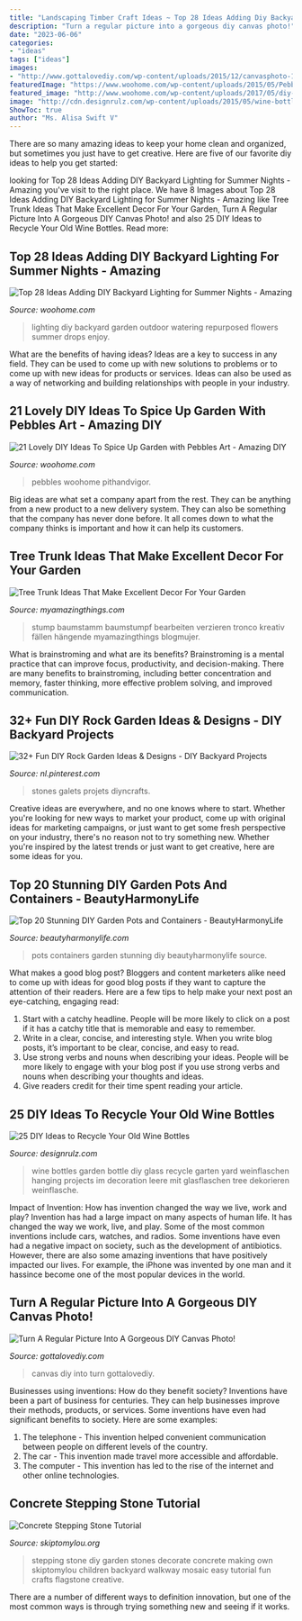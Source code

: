 ```yaml
---
title: "Landscaping Timber Craft Ideas ~ Top 28 Ideas Adding Diy Backyard Lighting For Summer Nights"
description: "Turn a regular picture into a gorgeous diy canvas photo!"
date: "2023-06-06"
categories:
- "ideas"
tags: ["ideas"]
images:
- "http://www.gottalovediy.com/wp-content/uploads/2015/12/canvasphoto-1.jpg"
featuredImage: "https://www.woohome.com/wp-content/uploads/2015/05/Pebble-Art-Garden-Woohome-10.jpg"
featured_image: "http://www.woohome.com/wp-content/uploads/2017/05/diy-outdoor-lighting-29.jpg"
image: "http://cdn.designrulz.com/wp-content/uploads/2015/05/wine-bottle-garden-designrulz-18.jpg"
ShowToc: true
author: "Ms. Alisa Swift V"
---
```



There are so many amazing ideas to keep your home clean and organized, but sometimes you just have to get creative. Here are five of our favorite diy ideas to help you get started: 

	

		
looking for Top 28 Ideas Adding DIY Backyard Lighting for Summer Nights - Amazing you've visit to the right place. We have 8 Images about Top 28 Ideas Adding DIY Backyard Lighting for Summer Nights - Amazing like Tree Trunk Ideas That Make Excellent Decor For Your Garden, Turn A Regular Picture Into A Gorgeous DIY Canvas Photo! and also 25 DIY Ideas to Recycle Your Old Wine Bottles. Read more:
		
    
## Top 28 Ideas Adding DIY Backyard Lighting For Summer Nights - Amazing

<img loading=lazy src="http://www.woohome.com/wp-content/uploads/2017/05/diy-outdoor-lighting-29.jpg" onerror="this.onerror=null;this.src='https://tse1.mm.bing.net/th?id=OIP.hip-vicNuxjV8Qq9f-TIWQHaLD&amp;pid=15.1';" alt="Top 28 Ideas Adding DIY Backyard Lighting for Summer Nights - Amazing">

_Source: woohome.com_

>lighting diy backyard garden outdoor watering repurposed flowers summer drops enjoy. 

	

What are the benefits of having ideas?
Ideas are a key to success in any field. They can be used to come up with new solutions to problems or to come up with new ideas for products or services. Ideas can also be used as a way of networking and building relationships with people in your industry.

    
## 21 Lovely DIY Ideas To Spice Up Garden With Pebbles Art - Amazing DIY

<img loading=lazy src="https://www.woohome.com/wp-content/uploads/2015/05/Pebble-Art-Garden-Woohome-10.jpg" onerror="this.onerror=null;this.src='https://tse3.mm.bing.net/th?id=OIP.VuO_ev8jaBrBnzrQx5pScwHaLD&amp;pid=15.1';" alt="21 Lovely DIY Ideas To Spice Up Garden with Pebbles Art - Amazing DIY">

_Source: woohome.com_

>pebbles woohome pithandvigor. 

	

Big ideas are what set a company apart from the rest. They can be anything from a new product to a new delivery system. They can also be something that the company has never done before. It all comes down to what the company thinks is important and how it can help its customers.

    
## Tree Trunk Ideas That Make Excellent Decor For Your Garden

<img loading=lazy src="https://myamazingthings.com/wp-content/uploads/2017/08/tree-stump-ideas-7.jpg" onerror="this.onerror=null;this.src='https://tse4.mm.bing.net/th?id=OIP.BR3hx46Klcva5tCbD1wv1wHaII&amp;pid=15.1';" alt="Tree Trunk Ideas That Make Excellent Decor For Your Garden">

_Source: myamazingthings.com_

>stump baumstamm baumstumpf bearbeiten verzieren tronco kreativ fällen hängende myamazingthings blogmujer. 

	

What is brainstroming and what are its benefits?
Brainstroming is a mental practice that can improve focus, productivity, and decision-making. There are many benefits to brainstroming, including better concentration and memory, faster thinking, more effective problem solving, and improved communication.

    
## 32+ Fun DIY Rock Garden Ideas &amp; Designs - DIY Backyard Projects

<img loading=lazy src="https://i.pinimg.com/736x/b0/2a/64/b02a643c8296e1a79f594a3cf28f1497.jpg" onerror="this.onerror=null;this.src='https://tse3.mm.bing.net/th?id=OIP.bUWbNcdiQszyOicT4UJ4TAHaKu&amp;pid=15.1';" alt="32+ Fun DIY Rock Garden Ideas &amp; Designs - DIY Backyard Projects">

_Source: nl.pinterest.com_

>stones galets projets diyncrafts. 

	

Creative ideas are everywhere, and no one knows where to start. Whether you're looking for new ways to market your product, come up with original ideas for marketing campaigns, or just want to get some fresh perspective on your industry, there's no reason not to try something new. Whether you're inspired by the latest trends or just want to get creative, here are some ideas for you.

    
## Top 20 Stunning DIY Garden Pots And Containers - BeautyHarmonyLife

<img loading=lazy src="https://beautyharmonylife.com/wp-content/uploads/2014/03/Imagem8.jpg" onerror="this.onerror=null;this.src='https://tse2.mm.bing.net/th?id=OIP.xZvdW0nQcoNBprf0hA6akwHaKI&amp;pid=15.1';" alt="Top 20 Stunning DIY Garden Pots and Containers - BeautyHarmonyLife">

_Source: beautyharmonylife.com_

>pots containers garden stunning diy beautyharmonylife source. 

	

What makes a good blog post?
Bloggers and content marketers alike need to come up with ideas for good blog posts if they want to capture the attention of their readers. Here are a few tips to help make your next post an eye-catching, engaging read: 
1. Start with a catchy headline. People will be more likely to click on a post if it has a catchy title that is memorable and easy to remember.
2. Write in a clear, concise, and interesting style. When you write blog posts, it’s important to be clear, concise, and easy to read.
3. Use strong verbs and nouns when describing your ideas. People will be more likely to engage with your blog post if you use strong verbs and nouns when describing your thoughts and ideas.
4. Give readers credit for their time spent reading your article.

    
## 25 DIY Ideas To Recycle Your Old Wine Bottles

<img loading=lazy src="http://cdn.designrulz.com/wp-content/uploads/2015/05/wine-bottle-garden-designrulz-18.jpg" onerror="this.onerror=null;this.src='https://tse4.mm.bing.net/th?id=OIP.ryrPHBv8s_LalK-0b8dbsQHaJ3&amp;pid=15.1';" alt="25 DIY Ideas to Recycle Your Old Wine Bottles">

_Source: designrulz.com_

>wine bottles garden bottle diy glass recycle garten yard weinflaschen hanging projects im decoration leere mit glasflaschen tree dekorieren weinflasche. 

	

Impact of Invention: How has invention changed the way we live, work and play?
Invention has had a large impact on many aspects of human life. It has changed the way we work, live, and play. Some of the most common inventions include cars, watches, and radios. Some inventions have even had a negative impact on society, such as the development of antibiotics. However, there are also some amazing inventions that have positively impacted our lives. For example, the iPhone was invented by one man and it hassince become one of the most popular devices in the world.

    
## Turn A Regular Picture Into A Gorgeous DIY Canvas Photo!

<img loading=lazy src="http://www.gottalovediy.com/wp-content/uploads/2015/12/canvasphoto-1.jpg" onerror="this.onerror=null;this.src='https://tse2.mm.bing.net/th?id=OIP.fijQBfB3v8nMyY5rzAYvzgHaD4&amp;pid=15.1';" alt="Turn A Regular Picture Into A Gorgeous DIY Canvas Photo!">

_Source: gottalovediy.com_

>canvas diy into turn gottalovediy. 

	

Businesses using inventions: How do they benefit society?
Inventions have been a part of business for centuries. They can help businesses improve their methods, products, or services.  Some inventions have even had significant benefits to society. Here are some examples: 
1. The telephone - This invention helped convenient communication between people on different levels of the country.
2. The car - This invention made travel more accessible and affordable.
3. The computer - This invention has led to the rise of the internet and other online technologies.

    
## Concrete Stepping Stone Tutorial

<img loading=lazy src="http://www.skiptomylou.org/wp-content/uploads/2012/06/DIY-Stepping-Stone1-1.jpg" onerror="this.onerror=null;this.src='https://tse4.mm.bing.net/th?id=OIP.66mHESPMyYlWngWB52yUAQHaKC&amp;pid=15.1';" alt="Concrete Stepping Stone Tutorial">

_Source: skiptomylou.org_

>stepping stone diy garden stones decorate concrete making own skiptomylou children backyard walkway mosaic easy tutorial fun crafts flagstone creative. 

	

There are a number of different ways to definition innovation, but one of the most common ways is through trying something new and seeing if it works.

